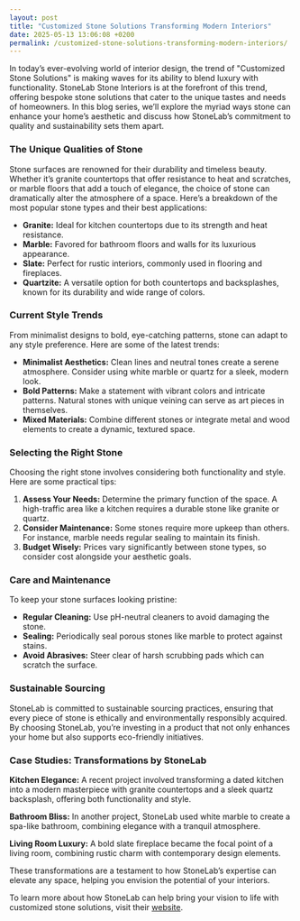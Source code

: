 ```yaml
---
layout: post
title: "Customized Stone Solutions Transforming Modern Interiors"
date: 2025-05-13 13:06:08 +0200
permalink: /customized-stone-solutions-transforming-modern-interiors/
---
```



In today’s ever-evolving world of interior design, the trend of "Customized Stone Solutions" is making waves for its ability to blend luxury with functionality. StoneLab Stone Interiors is at the forefront of this trend, offering bespoke stone solutions that cater to the unique tastes and needs of homeowners. In this blog series, we’ll explore the myriad ways stone can enhance your home’s aesthetic and discuss how StoneLab’s commitment to quality and sustainability sets them apart.

### The Unique Qualities of Stone

Stone surfaces are renowned for their durability and timeless beauty. Whether it’s granite countertops that offer resistance to heat and scratches, or marble floors that add a touch of elegance, the choice of stone can dramatically alter the atmosphere of a space. Here’s a breakdown of the most popular stone types and their best applications:

- **Granite:** Ideal for kitchen countertops due to its strength and heat resistance.
- **Marble:** Favored for bathroom floors and walls for its luxurious appearance.
- **Slate:** Perfect for rustic interiors, commonly used in flooring and fireplaces.
- **Quartzite:** A versatile option for both countertops and backsplashes, known for its durability and wide range of colors.

### Current Style Trends

From minimalist designs to bold, eye-catching patterns, stone can adapt to any style preference. Here are some of the latest trends:

- **Minimalist Aesthetics:** Clean lines and neutral tones create a serene atmosphere. Consider using white marble or quartz for a sleek, modern look.
- **Bold Patterns:** Make a statement with vibrant colors and intricate patterns. Natural stones with unique veining can serve as art pieces in themselves.
- **Mixed Materials:** Combine different stones or integrate metal and wood elements to create a dynamic, textured space.

### Selecting the Right Stone

Choosing the right stone involves considering both functionality and style. Here are some practical tips:

1. **Assess Your Needs:** Determine the primary function of the space. A high-traffic area like a kitchen requires a durable stone like granite or quartz.
2. **Consider Maintenance:** Some stones require more upkeep than others. For instance, marble needs regular sealing to maintain its finish.
3. **Budget Wisely:** Prices vary significantly between stone types, so consider cost alongside your aesthetic goals.

### Care and Maintenance

To keep your stone surfaces looking pristine:

- **Regular Cleaning:** Use pH-neutral cleaners to avoid damaging the stone.
- **Sealing:** Periodically seal porous stones like marble to protect against stains.
- **Avoid Abrasives:** Steer clear of harsh scrubbing pads which can scratch the surface.

### Sustainable Sourcing

StoneLab is committed to sustainable sourcing practices, ensuring that every piece of stone is ethically and environmentally responsibly acquired. By choosing StoneLab, you’re investing in a product that not only enhances your home but also supports eco-friendly initiatives.

### Case Studies: Transformations by StoneLab

**Kitchen Elegance:** A recent project involved transforming a dated kitchen into a modern masterpiece with granite countertops and a sleek quartz backsplash, offering both functionality and style.

**Bathroom Bliss:** In another project, StoneLab used white marble to create a spa-like bathroom, combining elegance with a tranquil atmosphere.

**Living Room Luxury:** A bold slate fireplace became the focal point of a living room, combining rustic charm with contemporary design elements.

These transformations are a testament to how StoneLab’s expertise can elevate any space, helping you envision the potential of your interiors.

To learn more about how StoneLab can help bring your vision to life with customized stone solutions, visit their [website](https://stonelab.se).
